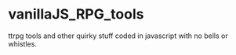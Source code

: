 # vanillaJS_RPG_tools
ttrpg tools and other quirky stuff coded in javascript with no bells or whistles.
